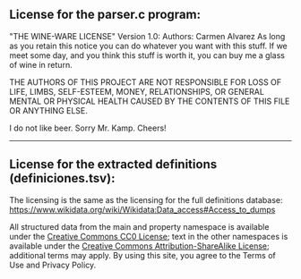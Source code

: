 License for the parser.c program:
---------------------------------
"THE WINE-WARE LICENSE" Version 1.0:
Authors: Carmen Alvarez
As long as you retain this notice you can do whatever you want with this stuff. 
If we meet some day, and you think this stuff is worth it, you can buy me a glass 
of wine in return. 

THE AUTHORS OF THIS PROJECT ARE NOT RESPONSIBLE FOR LOSS OF LIFE, LIMBS, SELF-ESTEEM,
MONEY, RELATIONSHIPS, OR GENERAL MENTAL OR PHYSICAL HEALTH CAUSED BY THE
CONTENTS OF THIS FILE OR ANYTHING ELSE.

I do not like beer. Sorry Mr. Kamp. Cheers!

---

License for the extracted definitions (definiciones.tsv):
---------------------------------------------------------
The licensing is the same as the licensing for the full definitions database: 
https://www.wikidata.org/wiki/Wikidata:Data_access#Access_to_dumps

All structured data from the main and property namespace is available under the [Creative Commons CC0 License](https://creativecommons.org/publicdomain/zero/1.0/); text in the other namespaces is available under the [Creative Commons Attribution-ShareAlike License](https://creativecommons.org/licenses/by-sa/3.0/); additional terms may apply. By using this site, you agree to the Terms of Use and Privacy Policy.

